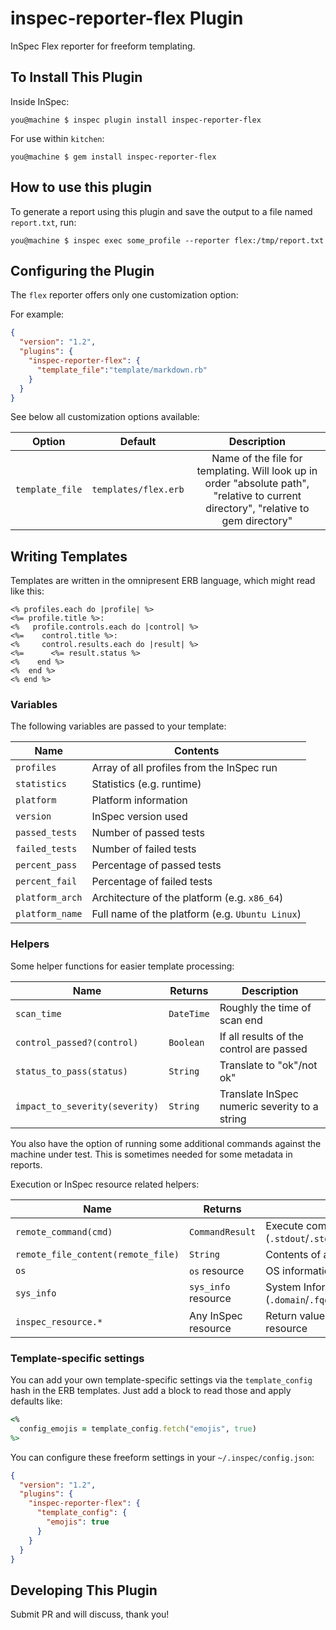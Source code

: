 # inspec-reporter-flex Plugin

InSpec Flex reporter for freeform templating.

## To Install This Plugin

Inside InSpec:

```shell
you@machine $ inspec plugin install inspec-reporter-flex
```

For use within `kitchen`:

```shell
you@machine $ gem install inspec-reporter-flex
```

## How to use this plugin

To generate a report using this plugin and save the output to a file named `report.txt`, run:

```shell
you@machine $ inspec exec some_profile --reporter flex:/tmp/report.txt
```

## Configuring the Plugin

The `flex` reporter offers only one customization option:

For example:

```json
{
  "version": "1.2",
  "plugins": {
    "inspec-reporter-flex": {
      "template_file":"template/markdown.rb"
    }
  }
}
```

See below all customization options available:

| Option           |        Default       |   Description  |
|------------------|:--------------------:|:--------------:|
| `template_file`  | `templates/flex.erb` |  Name of the file for templating. Will look up in order "absolute path", "relative to current directory", "relative to gem directory" |

## Writing Templates

Templates are written in the omnipresent ERB language, which might read like this:

```erb
<% profiles.each do |profile| %>
<%= profile.title %>:
<%   profile.controls.each do |control| %>
<%=    control.title %>:
<%     control.results.each do |result| %>
<%=      <%= result.status %>
<%    end %>
<%  end %>
<% end %>
```

### Variables

The following variables are passed to your template:

| Name            | Contents                                        |
| --------------- | ----------------------------------------------- |
| `profiles`      | Array of all profiles from the InSpec run       |
| `statistics`    | Statistics (e.g. runtime)                       |
| `platform`      | Platform information                            |
| `version`       | InSpec version used                             |
| `passed_tests`  | Number of passed tests                          |
| `failed_tests`  | Number of failed tests                          |
| `percent_pass`  | Percentage of passed tests                      |
| `percent_fail`  | Percentage of failed tests                      |
| `platform_arch` | Architecture of the platform (e.g. `x86_64`)    |
| `platform_name` | Full name of the platform (e.g. `Ubuntu Linux`) |

### Helpers

Some helper functions for easier template processing:

| Name                           | Returns    | Description                                   |
| ------------------------------ | ---------- | --------------------------------------------- |
| `scan_time`                    | `DateTime` | Roughly the time of scan end                  |
| `control_passed?(control)`     | `Boolean`  | If all results of the control are passed      |
| `status_to_pass(status)`       | `String`   | Translate to "ok"/not ok"                     |
| `impact_to_severity(severity)` | `String`   | Translate InSpec numeric severity to a string |

You also have the option of running some additional commands against the machine under test. This is sometimes needed for some metadata in reports.

Execution or InSpec resource related helpers:

| Name                                    | Returns             | Description                                                               |
| --------------------------------------- | ------------------- | ------------------------------------------------------------------------- |
| `remote_command(cmd)`                   | `CommandResult`     | Execute command (`.stdout`/`.stderr`/`.exit_status`)                      |
| `remote_file_content(remote_file)`      | `String`            | Contents of a file                                                        |
| `os`                                    | `os` resource       | OS information (`.arch`/`.family`/`.name`)                                |
| `sys_info`                              | `sys_info` resource | System Information (`.domain`/`.fqdn`/`.hostname`/`.ip_address`/`.model`) |
| `inspec_resource.*`                     | Any InSpec resource | Return value varies depending on the resource                             |

### Template-specific settings

You can add your own template-specific settings via the `template_config` hash in the ERB templates. Just add a block to read those and apply defaults like:

```ruby
<%
  config_emojis = template_config.fetch("emojis", true)
%>
```

You can configure these freeform settings in your `~/.inspec/config.json`:

```json
{
  "version": "1.2",
  "plugins": {
    "inspec-reporter-flex": {
      "template_config": {
        "emojis": true
      }
    }
  }
}
```

## Developing This Plugin

Submit PR and will discuss, thank you!
